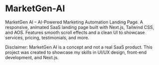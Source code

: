 # MarketGen-AI
MarketGen AI – AI-Powered Marketing Automation Landing Page. A responsive, animated SaaS landing page built with Next.js, Tailwind CSS, and AOS. Features smooth scroll effects and a clean UI to showcase services, pricing, testimonials, and more.

Disclaimer: MarketGen AI is a concept and not a real SaaS product. This project was created to showcase my skills in UI/UX design, front-end development, and Next.js.
